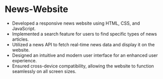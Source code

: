 # News-Website

- Developed a responsive news website using HTML, CSS, and JavaScript.
- Implemented a search feature for users to find specific types of news articles.
- Utilized a news API to fetch real-time news data and display it on the website.
- Designed an intuitive and modern user interface for an enhanced user experience.
- Ensured cross-device compatibility, allowing the website to function seamlessly on all screen sizes.
